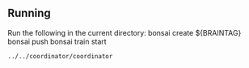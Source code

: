 
Running
----------------------------------------------------------------

Run the following in the current directory:
    bonsai create ${BRAINTAG}
    bonsai push
    bonsai train start

    ../../coordinator/coordinator
